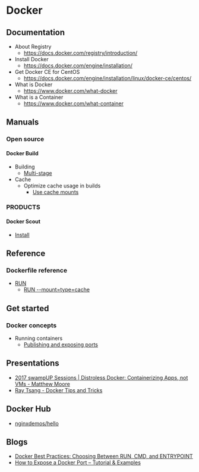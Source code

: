 # Docker
## Documentation
* About Registry
  * https://docs.docker.com/registry/introduction/
* Install Docker
  * https://docs.docker.com/engine/installation/
* Get Docker CE for CentOS
  * https://docs.docker.com/engine/installation/linux/docker-ce/centos/
* What is Docker
  * https://www.docker.com/what-docker
* What is a Container
  * https://www.docker.com/what-container

## Manuals
### Open source
#### Docker Build
* Building
  * [Multi-stage](https://docs.docker.com/build/building/multi-stage/)
* Cache
  * Optimize cache usage in builds
    * [Use cache mounts](https://docs.docker.com/build/cache/optimize/#use-cache-mounts)

### PRODUCTS
#### Docker Scout
* [Install](https://docs.docker.com/scout/install/)

## Reference
### Dockerfile reference
* [RUN](https://docs.docker.com/reference/dockerfile/#run)
  * [RUN --mount=type=cache](https://docs.docker.com/reference/dockerfile/#run---mounttypecache)

## Get started
### Docker concepts
* Running containers
  * [Publishing and exposing ports](https://docs.docker.com/get-started/docker-concepts/running-containers/publishing-ports/)

## Presentations
* [2017 swampUP Sessions | Distroless Docker: Containerizing Apps, not VMs - Matthew Moore](https://www.youtube.com/watch?v=lviLZFciDv4)
* [Ray Tsang - Docker Tips and Tricks](https://www.youtube.com/watch?v=pnOLWFBpb2A)

## Docker Hub
* [nginxdemos/hello](https://hub.docker.com/r/nginxdemos/hello/)

## Blogs
* [Docker Best Practices: Choosing Between RUN, CMD, and ENTRYPOINT](https://www.docker.com/blog/docker-best-practices-choosing-between-run-cmd-and-entrypoint/)
* [How to Expose a Docker Port – Tutorial & Examples](https://spacelift.io/blog/docker-expose-port)
